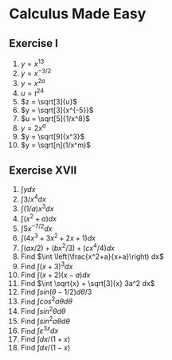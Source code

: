 Calculus Made Easy  
========================================================
 
## Exercise I
1. $y = x^{13}$
2. $y = x^{-3/2}$
3. $y = x^{2a}$ 
4. $u = t^{2 4}$
5. $z = \sqrt[3]{u}$
6. $y = \sqrt[3]{x^{-5}}$
7. $u = \sqrt[5]{1/x^8}$ 
8. $y = 2x^a$ 
9. $y = \sqrt[9]{x^3}$
10. $y = \sqrt[n](1/x^m)$

## Exercise XVII
1. $\int y dx$
2. $\int 3/x^4 dx$
3. $\int (1/a) x^3 dx$
4. $\int (x^2 + a)  dx$
5. $\int 5x^{-7/2} dx$ 
6. $\int (4x^3 + 3x^2 + 2x +1) dx$
7. $\int (ax/2) + (bx^2/3) + (cx^4/4) dx$
8. Find $\int \left(\frac{x^2+a}{x+a}\right) dx$ 
9. Find $\int (x+3)^3 dx$
10. Find $\int (x+2)(x-a) dx$
11. Find $\int \sqrt{x} + \sqrt[3]{x}  3a^2 dx$
12. Find $\int sin(\theta - 1/2) d\theta/3$
13. Find $\int cos^2{a}\theta d\theta$
14. Find $\int sin^2\theta d\theta$
15. Find $\int sin^2{a}\theta d\theta$
16. Find $\int \varepsilon^{3x} dx$
17. Find $\int dx/(1+x)$
18. Find $\int dx/(1-x)$



